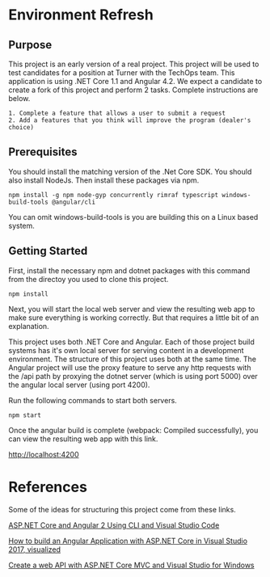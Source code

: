 # Environment Refresh

## Purpose
This project is an early version of a real project.  This project will be used to test candidates for a position at Turner with the TechOps team.  This application is using .NET Core 1.1 and Angular 4.2.  We expect a candidate to create a fork of this project and perform 2 tasks.  Complete instructions are below.

    1. Complete a feature that allows a user to submit a request
    2. Add a features that you think will improve the program (dealer's choice)

## Prerequisites
You should install the matching version of the .Net Core SDK.  You should also install NodeJs.  Then install these packages via npm.

```
npm install -g npm node-gyp concurrently rimraf typescript windows-build-tools @angular/cli
```
You can omit windows-build-tools is you are building this on a Linux based system.

## Getting Started
First, install the necessary npm and dotnet packages with this command from the directoy you used to clone this project.
```
npm install
```
Next, you will start the local web server and view the resulting web app to make sure everything is working correctly.  But that requires a little bit of an explanation.

This project uses both .NET Core and Angular.  Each of those project build systems has it's own local server for serving content in a development environment.  The structure of this project uses both at the same time.  The Angular project will use the proxy feature to serve any http requests with the /api path by proxying the dotnet server (which is using port 5000) over the angular local server (using port 4200).

Run the following commands to start both servers.
```
npm start
```
Once the angular build is complete (webpack: Compiled successfully), you can view the resulting web app with this link.

[http://localhost:4200](http://localhost:4200)

# References
Some of the ideas for structuring this project come from these links.

[ASP.NET Core and Angular 2 Using CLI and Visual Studio Code](https://dzone.com/articles/aspnet-core-and-angular-2-using-cli-and-visual-stu)

[How to build an Angular Application with ASP.NET Core in Visual Studio 2017, visualized](https://medium.com/@levifuller/building-an-angular-application-with-asp-net-core-in-visual-studio-2017-visualized-f4b163830eaa)

[Create a web API with ASP.NET Core MVC and Visual Studio for Windows](https://docs.microsoft.com/en-us/aspnet/core/tutorials/first-web-api)
